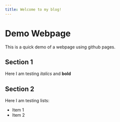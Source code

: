 ```yaml
---
title: Welcome to my blog!
---
```


# Demo Webpage

This is a quick demo of a webpage using github pages.

## Section 1

Here I am testing *italics* and **bold**

## Section 2

Here I am testing lists:

- Item 1
- Item 2
